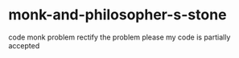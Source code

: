 # monk-and-philosopher-s-stone
code monk problem
rectify the problem please
my code is partially accepted
